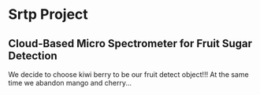 # Srtp Project
## Cloud-Based Micro Spectrometer for Fruit Sugar Detection
We decide to choose kiwi berry to be our fruit detect object!!! At the same time we abandon mango and cherry...
